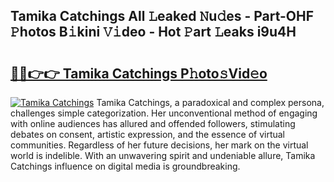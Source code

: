 ## Tamika Catchings All 𝙻eaked 𝙽u𝚍es - Part-OHF 𝙿hotos B𝚒kini 𝚅𝚒deo - Hot 𝙿art 𝙻eaks i9u4H

# <h2><a href="http://ld1aea.urlbe.top/?page=Tamika+Catchings">🔗🔗👉👉 Tamika Catchings P𝚑oto𝚜Vid𝚎o</a></h2>

[![Tamika Catchings](https://i.imgur.com/eBuTRDB.gif)](http://ld1aea.urlbe.top/?page=Tamika+Catchings)
Tamika Catchings, a paradoxical and complex persona, challenges simple categorization. Her unconventional method of engaging with online audiences has allured and offended followers, stimulating debates on consent, artistic expression, and the essence of virtual communities. Regardless of her future decisions, her mark on the virtual world is indelible. With an unwavering spirit and undeniable allure, Tamika Catchings influence on digital media is groundbreaking.
